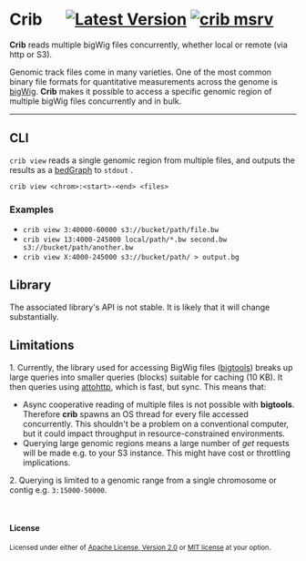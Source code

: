 # Crib &emsp; [![Latest Version]][crates.io] [![crib msrv]][Rust 1.85]

[Latest Version]: https://img.shields.io/crates/v/crib.svg
[crates.io]: https://crates.io/crates/crib
[crib msrv]: https://img.shields.io/crates/msrv/crib.svg?label=crib%20msrv&color=lightgray
[Rust 1.85]: https://blog.rust-lang.org/2025/02/20/Rust-1.85.0/

**Crib** reads multiple bigWig files concurrently, whether local or remote (via http or S3).

Genomic track files come in many varieties. One of the most common binary file formats for quantitative measurements across the genome is [bigWig](https://genome.ucsc.edu/goldenpath/help/bigWig.html). **Crib** makes it possible to access a specific genomic region of multiple bigWig files concurrently and in bulk.

---
## CLI
`crib view` reads a single genomic region from multiple files, and outputs the results as a [bedGraph](https://genome.ucsc.edu/goldenpath/help/bedgraph.html) to `stdout` .

`crib view <chrom>:<start>-<end> <files>`

### Examples
- `crib view 3:40000-60000 s3://bucket/path/file.bw`
- `crib view 13:4000-245000 local/path/*.bw second.bw s3://bucket/path/another.bw`
- `crib view X:4000-245000 s3://bucket/path/ > output.bg` 

## Library
The associated library's API is not stable. It is likely that it will change substantially.

## Limitations
1\. Currently, the library used for accessing BigWig files ([bigtools](https://crates.io/crates/bigtools)) breaks up large queries into smaller queries (blocks) suitable for caching (10 KB). It then queries using [attohttp](https://crates.io/crates/attohttp), which is fast, but sync. This means that:

- Async cooperative reading of multiple files is not possible with **bigtools**. Therefore **crib** spawns an OS thread for every file accessed concurrently. This shouldn't be a problem on a conventional computer, but it could impact throughput in resource-constrained environments.
- Querying large genomic regions means a large number of *get* requests will be made e.g. to your S3 instance. This might have cost or throttling implications.

2\. Querying is limited to a genomic range from a single chromosome or contig e.g. `3:15000-50000`.

<br>

#### License

<sup>
Licensed under either of <a href="LICENSE-APACHE">Apache License, Version 2.0</a> or <a href="LICENSE-MIT">MIT license</a> at your option.
</sup>
